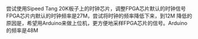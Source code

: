 尝试使用Sipeed Tang 20K板子上的时钟芯片，调整FPGA芯片默认的时钟信号
FPGA芯片内默认的时钟频率是27M，尝试将时钟的频率降低下来，到12M
降低的原因是，希望用Arduino来做上位机，更方便地采样FPGA芯片的信号。Arduino的频率是48M
